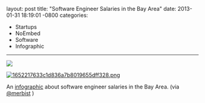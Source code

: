 layout: post
title:  "Software Engineer Salaries in the Bay Area"
date:   2013-01-31 18:19:01 -0800
categories:
  - Startups
  - NoEmbed
  - Software
  - Infographic
---

<img src='http://rivierapartners.com/wp-content/uploads/2012/11/Riviera-Partners-Q3-Engineering-Salary-Infographic1.png' />

 

  [![1652217633c1d836a7b8019655dff328.png](/attachments/1652217633c1d836a7b8019655dff328/image.png)](http://rivierapartners.com/wp-content/uploads/2012/11/Riviera-Partners-Q3-Engineering-Salary-Infographic1.png) 

 An  [infographic](http://rivierapartners.com/wp-content/uploads/2012/11/Riviera-Partners-Q3-Engineering-Salary-Infographic1.png)  about software engineer salaries in the Bay Area. (via  [@merbist](https://twitter.com/merbist/status/297074209451028480) ) 

 

